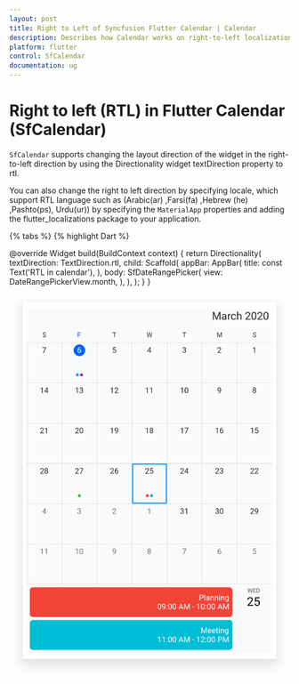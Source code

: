 ```yaml
---
layout: post
title: Right to Left of Syncfusion Flutter Calendar | Calendar
description: Describes how Calendar works on right-to-left localization in Flutter Calendar(SfCalendar) | Calendar
platform: flutter
control: SfCalendar
documentation: ug
---
```


# Right to left (RTL) in Flutter Calendar (SfCalendar)
`SfCalendar` supports changing the layout direction of the widget in the right-to-left direction by using the Directionality widget textDirection property to rtl.

You can also change the right to left direction by specifying locale, which support RTL language such as (Arabic(ar) ,Farsi(fa) ,Hebrew (he) ,Pashto(ps), Urdu(ur)) by specifying the `MaterialApp` properties and adding the flutter_localizations package to your application.

{% tabs %}
{% highlight Dart %}

@override
Widget build(BuildContext context) {
        return Directionality(
            textDirection: TextDirection.rtl,
            child: Scaffold(
                appBar: AppBar(
                title: const Text('RTL in calendar'),
            ),
            body: SfDateRangePicker(
            view: DateRangePickerView.month,
             ),
         ),
      );
   }
}

![Right to Left Calendar](images/right-to-left/rtl.png)
